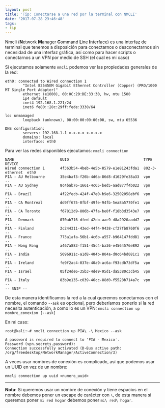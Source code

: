 ```yaml
---
layout: post
title: 'Tip: Conectarse a una red por la terminal con NMCLI'
date: '2017-07-28 23:46:48'
tags:
- tip
---
```


Nmcli (**N**etwork **M**anager **C**ommand **L**ine **I**nterface) es una interfaz de terminal que tenemos a disposición para conectarnos o desconectarnos sin necesidad de una interfaz gráfica, así como para hacer scripts o conectarnos a un VPN por medio de SSH (el cual es mi caso)

Si ejecutamos solamente `nmcli` podemos ver las propiedades generales de la red:

```
eth0: connected to Wired connection 1
        "Intel 82545EM Gigabit Ethernet Controller (Copper) (PRO/1000 MT Single Port Adapter)"
        ethernet (e1000), 00:0C:29:DE:33:30, hw, mtu 1500
        ip4 default
        inet4 192.168.1.221/24
        inet6 fe80::20c:29ff:fede:3330/64

lo: unmanaged
        loopback (unknown), 00:00:00:00:00:00, sw, mtu 65536

DNS configuration:
        servers: 192.168.1.1 x.x.x.x x.x.x.x
        domains: local
        interface: eth0
```

Para ver las redes disponibles ejecutamos:
`nmcli connection`
```
NAME                     UUID                                  TYPE            DEVICE
Wired connection 1       4f363b54-4beb-4e5b-8579-e1e81243fda1  802-3-ethernet  eth0
PIA - AU Melbourne       35e4baf3-f26b-4d6a-86d8-d1629fe38a33  vpn             --
PIA - AU Sydney          8c4bab76-1661-4c65-bed5-aad877f4b022  vpn             --
PIA - Brazil             4f22fecb-424f-47e0-b9e6-32502058ebf6  vpn             --
PIA - CA Montreal        dd9ff675-0fbf-49fe-94fb-5ea8a5770fe1  vpn             --
PIA - CA Toronto         f67812d9-806b-47fa-be0f-f18b3d3543e7  vpn             --
PIA - Denmark            070ab716-dfed-42cb-aac9-d8a2920aadd7  vpn             --
PIA - Finland            2c244311-43ed-44f4-9438-cf27fb8760f6  vpn             --
PIA - France             773a1afa-56b1-4c6b-a557-b964147fdd81  vpn             --
PIA - Hong Kong          a467a883-f151-45c4-ba36-e4564576e892  vpn             --
PIA - India              5096911c-a1d8-404b-804a-d0c64bd081c1  vpn             --
PIA - Ireland            fe9f2ac4-037e-40a9-ac6a-f93cdb73df5a  vpn             --
PIA - Israel             05f24de6-35b3-4de9-95d1-da5380c3cb45  vpn             --
PIA - Italy              83b9e135-c039-46cc-88d0-f5528b714a7c  vpn             --
-- SNIP --
```

De esta manera identificamos la red a la cual queremos conectarnos con el nombre, el comando `--ask` es opcional, pero deberíamos ponerlo si la red necesita autenticación, a como lo es un VPN:
`nmcli connection up nombre_conexion [--ask]`

En mi caso:
```
root@kali:~# nmcli connection up PIA\ -\ Mexico --ask

A password is required to connect to 'PIA - Mexico'.
Password (vpn.secrets.password):
Connection successfully activated (D-Bus active path: /org/freedesktop/NetworkManager/ActiveConnection/3)
```

A veces usar nombres de conexión es complicado, así que podemos usar un UUID en vez de un nombre:

`nmcli connection up uuid <numero_uuid>`

--------------------
**Nota:** Si queremos usar un nombre de conexión y tiene espacios en el nombre debemos poner un escape de carácter con `\`, de esta manera si queremos poner `mi red hogar` debemos poner `mi\ red\ hogar`.